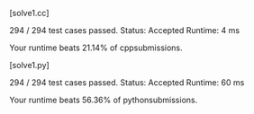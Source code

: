 [solve1.cc]

294 / 294 test cases passed.
Status: Accepted
Runtime: 4 ms

Your runtime beats 21.14% of cppsubmissions.

[solve1.py]


294 / 294 test cases passed.
Status: Accepted
Runtime: 60 ms

Your runtime beats 56.36% of pythonsubmissions.

